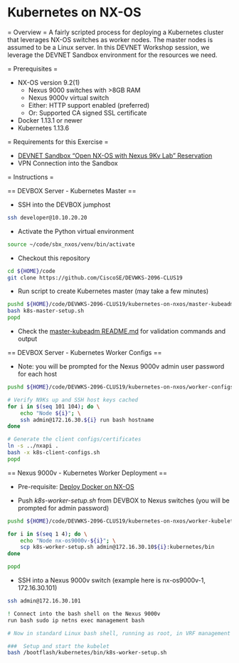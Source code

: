 # Kubernetes on NX-OS

= Overview =
A fairly scripted process for deploying a Kubernetes cluster that
leverages NX-OS switches as worker nodes.  The master nodes is
assumed to be a Linux server.  In this DEVNET Workshop session,
we leverage the DEVNET Sandbox environment for the resources
we need.

= Prerequisites =

* NX-OS version 9.2(1)
  * Nexus 9000 switches with >8GB RAM
  * Nexus 9000v virtual switch
  * Either: HTTP support enabled (preferred)
  * Or: Supported CA signed SSL certificate
* Docker 1.13.1 or newer
* Kubernetes 1.13.6

= Requirements for this Exercise =

* [DEVNET Sandbox “Open NX-OS with Nexus 9Kv Lab” Reservation](https://devnetsandbox.cisco.com/)
* VPN Connection into the Sandbox

= Instructions =

== DEVBOX Server - Kubernetes Master ==

* SSH into the DEVBOX jumphost

```bash
ssh developer@10.10.20.20
```

* Activate the Python virtual environment

```bash
source ~/code/sbx_nxos/venv/bin/activate
```

* Checkout this repository

```bash
cd ${HOME}/code
git clone https://github.com/CiscoSE/DEVWKS-2096-CLUS19
```

* Run script to create Kubernetes master (may take a few minutes)

```bash
pushd ${HOME}/code/DEVWKS-2096-CLUS19/kubernetes-on-nxos/master-kubeadm
bash k8s-master-setup.sh
popd
```

* Check the [master-kubeadm README.md](master-kubeadm/README.md) for validation commands and output

== DEVBOX Server - Kubernetes Worker Configs ==

* Note: you will be prompted for the Nexus 9000v admin user password for each host

```bash
pushd ${HOME}/code/DEVWKS-2096-CLUS19/kubernetes-on-nxos/worker-configs

# Verify N9Ks up and SSH host keys cached
for i in $(seq 101 104); do \
    echo "Node ${i}"; \
    ssh admin@172.16.30.${i} run bash hostname
done

# Generate the client configs/certificates
ln -s ../nxapi .
bash -x k8s-client-configs.sh
popd
```

== Nexus 9000v - Kubernetes Worker Deployment ==

* Pre-requisite: [Deploy Docker on NX-OS](../docker-on-nxos/README.md)

* Push *k8s-worker-setup.sh* from DEVBOX to Nexus switches (you will be prompted for admin password)

```bash
pushd ${HOME}/code/DEVWKS-2096-CLUS19/kubernetes-on-nxos/worker-kubelet

for i in $(seq 1 4); do \
    echo "Node nx-os9000v-${i}"; \
    scp k8s-worker-setup.sh admin@172.16.30.10${i}:kubernetes/bin
done

popd
```

* SSH into a Nexus 9000v switch (example here is nx-os9000v-1, 172.16.30.101)

```bash
ssh admin@172.16.30.101

! Connect into the bash shell on the Nexus 9000v
run bash sudo ip netns exec management bash

# Now in standard Linux bash shell, running as root, in VRF management

###  Setup and start the kubelet
bash /bootflash/kubernetes/bin/k8s-worker-setup.sh

```
